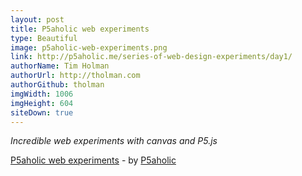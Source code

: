 ```yaml
---
layout: post
title: P5aholic web experiments
type: Beautiful
image: p5aholic-web-experiments.png
link: http://p5aholic.me/series-of-web-design-experiments/day1/
authorName: Tim Holman
authorUrl: http://tholman.com
authorGithub: tholman
imgWidth: 1006
imgHeight: 604
siteDown: true
---
```


_Incredible web experiments with canvas and P5.js_

[P5aholic web experiments](http://p5aholic.me/series-of-web-design-experiments/day1/) - by [P5aholic](http://p5aholic.me/)
